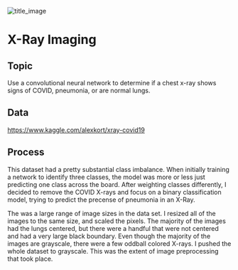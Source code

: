 
![title_image]("/Volumes/b/Galvanize/DS-RFT4/capstones-RFT4/x_ray_imaging/images/title_image.png")

# X-Ray Imaging 

## Topic
Use a convolutional neural network to determine if a chest x-ray shows signs of COVID, pneumonia, or are normal lungs.

## Data
https://www.kaggle.com/alexkort/xray-covid19

## Process
This dataset had a pretty substantial class imbalance.  When initially training a network to identify three classes, the model was more or less just predicting one class across the board.  After weighting classes differently, I decided to remove the COVID X-rays and focus on a binary classification model, trying to predict the precense of pneumonia in an X-Ray.

The was a large range of image sizes in the data set.  I resized all of the images to the same size, and scaled the pixels.  The majority of the images had the lungs centered, but there were a handful that were not centered and had a very large black boundary.  Even though the majority of the images are grayscale, there were a few oddball colored X-rays.  I pushed the whole dataset to grayscale.  This was the extent of image preprocessing that took place. 
